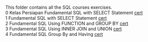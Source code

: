 This folder contains all the SQL courses exercises. <br>
0 Kelas Persiapan Fundamental SQL with SELECT Statement <a href="https://academy.dqlab.id/certificate/pdf/DQLABSQLT1BMWOEH">cert</a><br>
1 Fundamental SQL with SELECT Statement <a href="https://academy.dqlab.id/certificate/pdf/DQLABSQLT1ISWHTD">cert</a><br>
2 Fundamental SQL Using FUNCTION and GROUP BY <a href="https://academy.dqlab.id/certificate/pdf/DQLABSQLT1ISWHTD">cert</a><br>
3 Fundamental SQL Using INNER JOIN and UNION <a href="https://academy.dqlab.id/certificate/pdf/DQLABSQLT1ISWHTD">cert</a><br>
4 Fundamental SQL Group By and Having <a href="https://academy.dqlab.id/certificate/pdf/DQLABSQLT1ISWHTD">cert</a><br>

